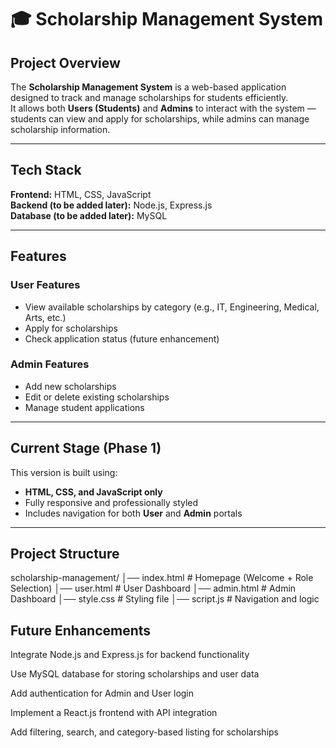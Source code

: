# 🎓 Scholarship Management System

## Project Overview
The **Scholarship Management System** is a web-based application designed to track and manage scholarships for students efficiently.  
It allows both **Users (Students)** and **Admins** to interact with the system — students can view and apply for scholarships, while admins can manage scholarship information.

---

## Tech Stack
**Frontend:** HTML, CSS, JavaScript  
**Backend (to be added later):** Node.js, Express.js  
**Database (to be added later):** MySQL

---

## Features

### User Features
- View available scholarships by category (e.g., IT, Engineering, Medical, Arts, etc.)
- Apply for scholarships
- Check application status (future enhancement)

### Admin Features
- Add new scholarships
- Edit or delete existing scholarships
- Manage student applications

---

## Current Stage (Phase 1)
This version is built using:
- **HTML, CSS, and JavaScript only**
- Fully responsive and professionally styled
- Includes navigation for both **User** and **Admin** portals

---

## Project Structure
scholarship-management/
│── index.html # Homepage (Welcome + Role Selection)
│── user.html # User Dashboard
│── admin.html # Admin Dashboard
│── style.css # Styling file
│── script.js # Navigation and logic

## Future Enhancements

Integrate Node.js and Express.js for backend functionality

Use MySQL database for storing scholarships and user data

Add authentication for Admin and User login

Implement a React.js frontend with API integration

Add filtering, search, and category-based listing for scholarships

